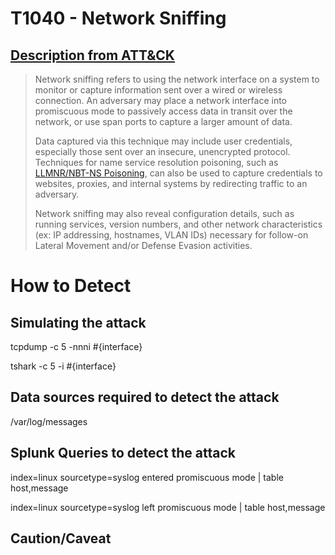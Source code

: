 # T1040 - Network Sniffing
## [Description from ATT&CK](https://attack.mitre.org/wiki/Technique/T1040)
<blockquote>Network sniffing refers to using the network interface on a system to monitor or capture information sent over a wired or wireless connection. An adversary may place a network interface into promiscuous mode to passively access data in transit over the network, or use span ports to capture a larger amount of data.

Data captured via this technique may include user credentials, especially those sent over an insecure, unencrypted protocol. Techniques for name service resolution poisoning, such as [LLMNR/NBT-NS Poisoning](https://attack.mitre.org/techniques/T1171), can also be used to capture credentials to websites, proxies, and internal systems by redirecting traffic to an adversary.

Network sniffing may also reveal configuration details, such as running services, version numbers, and other network characteristics (ex: IP addressing, hostnames, VLAN IDs) necessary for follow-on Lateral Movement and/or Defense Evasion activities.</blockquote>

# How to Detect  

## Simulating the attack 

tcpdump -c 5 -nnni #{interface}

tshark -c 5 -i #{interface}

## Data sources required to detect the attack

/var/log/messages

## Splunk Queries to detect the attack

index=linux sourcetype=syslog entered promiscuous mode | table host,message

index=linux sourcetype=syslog left promiscuous mode | table host,message

## Caution/Caveat 
